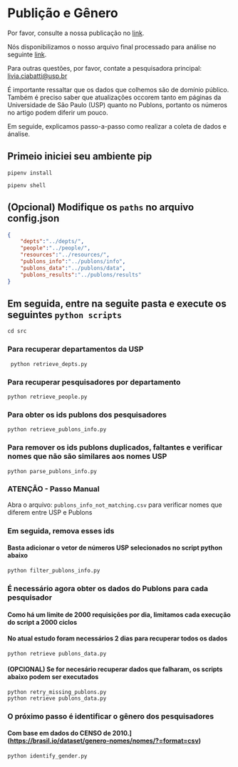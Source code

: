 # Publição e Gênero

Por favor, consulte a nossa publicação no [link]().

Nós disponibilizamos o nosso arquivo final processado para análise no seguinte [link]().

Para outras questões, por favor, contate a pesquisadora principal: [livia.ciabatti@usp.br](malito:livia.ciabatti@usp.br)

É importante ressaltar que os dados que colhemos são de domínio público.
Também é preciso saber que atualizações occorem tanto em páginas da Universidade de São Paulo (USP) quanto no Publons, portanto os números no artigo podem diferir um pouco.

Em seguide, explicamos passo-a-passo como realizar a coleta de dados e ánalise.

## Primeio iniciei seu ambiente pip

```
pipenv install
```

```
pipenv shell
```

## (Opcional) Modifique os `paths` no arquivo config.json

```json
{
    "depts":"../depts/",
    "people":"../people/",
    "resources":"../resources/",
    "publons_info":"../publons/info",
    "publons_data":"../publons/data",
    "publons_results":"../publons/results"
}
```

## Em seguida, entre na seguite pasta e execute os seguintes `python scripts`

```
cd src
```

### Para recuperar departamentos da USP

```
 python retrieve_depts.py
```

### Para recuperar pesquisadores por departamento

```
python retrieve_people.py
```

### Para obter os ids publons dos pesquisadores

```
python retrieve_publons_info.py
```

### Para remover os ids publons duplicados, faltantes e verificar nomes que não são similares aos nomes USP

```
python parse_publons_info.py
```

### ATENÇÃO - Passo Manual

Abra o arquivo: `publons_info_not_matching.csv` para verificar nomes que diferem entre USP e Publons

### Em seguida, remova esses ids
#### Basta adicionar o vetor de números USP selecionados no script python abaixo

```
python filter_publons_info.py
```

### É necessário agora obter os dados do Publons para cada pesquisador
#### Como há um limite de 2000 requisições por dia, limitamos cada execução do script a 2000 ciclos
#### No atual estudo foram necessários 2 dias para recuperar todos os dados
```
python retrieve publons_data.py
```
#### (OPCIONAL) Se for necesário recuperar dados que falharam, os scripts abaixo podem ser executados

```
python retry_missing_publons.py
python retrieve publons_data.py
```
### O próximo passo é identificar o gênero dos pesquisadores
#### Com base em dados do CENSO de 2010.](https://brasil.io/dataset/genero-nomes/nomes/?=format=csv)
```
python identify_gender.py
```
